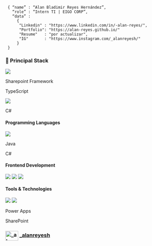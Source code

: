 ```shell
 { “name” : “Alan Bladimir Reyes Hernández”,
   “role” : “Intern TI | EIGO CORP”,
   “data” : 
     { 
      "Linkedin" : "https://www.linkedin.com/in/-alan-reyes/", 
      "Portfolio": "https://alan-reyes.github.io/"
      "Resume"   : "por actualizar",
      "IG"       : "https://www.instagram.com/_alanreyesh/"
     }
 }
```
<h3>
  🚀 Principal Stack
</h3> 
<p>
  <img src="https://img.shields.io/badge/React-20232A?style=for-the-badge&logo=react&logoColor=61DAFB">
  <p>Sharepoint Framework</p>
  <p>TypeScript</p>
  <img src="https://img.shields.io/badge/JavaScript-F7DF1E?style=for-the-badge&logo=javascript&logoColor=black">  
  <p>C#</p>
</p>

<h4>Programming Languages</h4>
<p>
  <img src="https://img.shields.io/badge/JavaScript-F7DF1E?style=for-the-badge&logo=javascript&logoColor=black">  
  <p>Java</p>
  <p>C#</p>
</p>
<h4>Frontend Development</h4>
<p>
  <img src="https://img.shields.io/badge/HTML5-E34F26?style=for-the-badge&logo=html5&logoColor=white">
  <img src="https://img.shields.io/badge/CSS3-1572B6?style=for-the-badge&logo=css3&logoColor=white">
  <img src="https://img.shields.io/badge/React-20232A?style=for-the-badge&logo=react&logoColor=61DAFB">
</p>
<h4>Tools & Technologies</h4>
<p>
  <img src="https://img.shields.io/badge/Git-F05032?style=for-the-badge&logo=git&logoColor=white">
  <img src="https://img.shields.io/badge/GitHub-100000?style=for-the-badge&logo=github&logoColor=white">
  <p>Power Apps</p>
  <p>SharePoint</p>
</p>


### <a href="https://www.instagram.com/_alanreyesh/" target="blank"><img align="center" src="https://raw.githubusercontent.com/rahuldkjain/github-profile-readme-generator/master/src/images/icons/Social/instagram.svg" alt="_alanreyesh" height="30" width="40" /></a>  <a href="https://www.instagram.com/_alanreyesh/" target="_blank">_alanreyesh</a>


